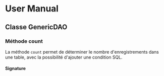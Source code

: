 # User Manual

## Classe GenericDAO

### Méthode count

La méthode `count` permet de déterminer le nombre d'enregistrements dans une table, avec la possibilité d'ajouter une condition SQL.

#### Signature